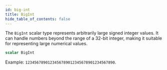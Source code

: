 ```yaml
---
id: big-int
title: BigInt
hide_table_of_contents: false
---
```



The `BigInt` scalar type represents arbitrarily large signed integer values. It can handle numbers beyond the range of a 32-bit integer, making it suitable for representing large numerical values.



```graphql
scalar BigInt
```


Example: `1234567890123456789012345678901234567890`.
